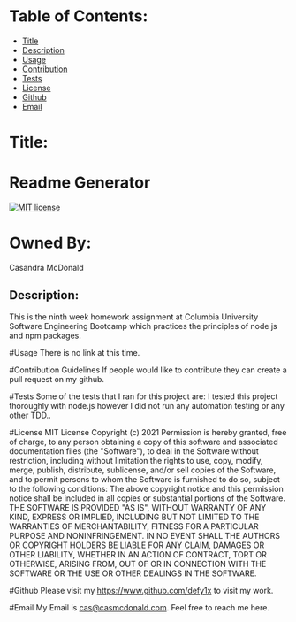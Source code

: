 # Table of Contents:
* [Title](#Title)
* [Description](#Description)
* [Usage](#Usage)
* [Contribution](#Contribution)
* [Tests](#Tests)
* [License](#License)
* [Github](#Github)
* [Email](#Email)

# Title:
# Readme Generator

[![MIT license](https://img.shields.io/badge/License-MIT-blue.svg)](https://lbesson.mit-license.org/)

# Owned By:
Casandra McDonald

## Description:
This is the ninth week homework assignment at Columbia University Software Engineering Bootcamp which practices the principles of node js and npm packages.

#Usage
There is no link at this time.

#Contribution Guidelines
If people would like to contribute they can create a pull request on my github.

#Tests
Some of the tests that I ran for this project are: I tested this project thoroughly with node.js however I did not run any automation testing or any other TDD..

#License
MIT License
Copyright (c) 2021
Permission is hereby granted, free of charge, to any person obtaining a copy of this software and associated documentation files (the "Software"), to deal in the Software without restriction, including without limitation the rights to use, copy, modify, merge, publish, distribute, sublicense, and/or sell copies of the Software, and to permit persons to whom the Software is furnished to do so, subject to the following conditions:
The above copyright notice and this permission notice shall be included in all copies or substantial portions of the Software.
THE SOFTWARE IS PROVIDED "AS IS", WITHOUT WARRANTY OF ANY KIND, EXPRESS OR IMPLIED, INCLUDING BUT NOT LIMITED TO THE WARRANTIES OF MERCHANTABILITY, FITNESS FOR A PARTICULAR PURPOSE AND NONINFRINGEMENT. IN NO EVENT SHALL THE AUTHORS OR COPYRIGHT HOLDERS BE LIABLE FOR ANY CLAIM, DAMAGES OR OTHER LIABILITY, WHETHER IN AN ACTION OF CONTRACT, TORT OR OTHERWISE, ARISING FROM, OUT OF OR IN CONNECTION WITH THE SOFTWARE OR THE USE OR OTHER DEALINGS IN THE SOFTWARE.

#Github
Please visit my https://www.github.com/defy1x to visit my work.

#Email
My Email is cas@casmcdonald.com. Feel free to reach me here.